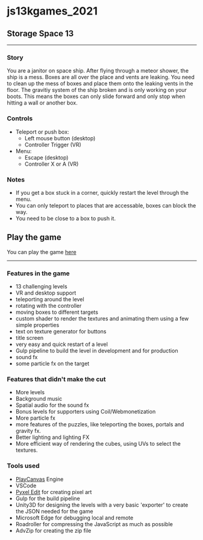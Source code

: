 # js13kgames_2021
## Storage Space 13
---

### Story
You are a janitor on space ship. After flying through a meteor shower, the ship is a mess. 
Boxes are all over the place and vents are leaking.
You need to clean up the mess of boxes and place them onto the leaking vents in the floor.
The gravitiy system of the ship broken and is only working on your boots.
This means the boxes can only slide forward and only stop when hitting a wall or another box.     

### Controls
- Teleport or push box:  
    - Left mouse button (desktop)
    - Controller Trigger (VR)
- Menu:
    - Escape (desktop)
    - Controller X or A (VR)

### Notes
- If you get a box stuck in a corner, quickly restart the level through the menu.
- You can only teleport to places that are accessable, boxes can block the way.
- You need to be close to a box to push it.

## Play the game
You can play the game [here](https://ss13.sorskoot.com)


---

### Features in the game
- 13 challenging levels
- VR and desktop support
- teleporting around the level
- rotating with the controller
- moving boxes to different targets
- custom shader to render the textures and animating them using a few simple properties
- text on texture generator for buttons
- title screen
- very easy and quick restart of a level
- Gulp pipeline to build the level in development and for production
- sound fx
- some particle fx on the target

### Features that didn't make the cut
- More levels
- Background music
- Spatial audio for the sound fx
- Bonus levels for supporters using Coil/Webmonetization
- More particle fx
- more features of the puzzles, like teleporting the boxes, portals and gravity fx.
- Better lighting and lighting FX
- More efficient way of rendering the cubes, using UVs to select the textures. 

### Tools used
- [PlayCanvas](https://playcanvas.com/) Engine
- VSCode
- [Pyxel Edit](https://www.pyxeledit.com/) for creating pixel art
- Gulp for the build pipeline
- Unity3D for designing the levels with a very basic 'exporter' to create the JSON needed for the game
- Microsoft Edge for debugging local and remote
- Roadroller for compressing the JavaScript as much as possible
- AdvZip for creating the zip file





